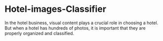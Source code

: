 # Hotel-images-Classifier
In the hotel business, visual content plays a crucial role in choosing a hotel. But when a hotel has hundreds of photos, it is important that they are properly organized and classified. 
